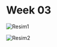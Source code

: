 # Week 03

![Resim1](https://user-images.githubusercontent.com/56068905/140598701-b990c81c-08be-4f68-8961-10522512d0c6.png)

![Resim2](https://user-images.githubusercontent.com/56068905/140598702-c03570d0-bc1d-45a7-b2ba-dff395987d77.png)

